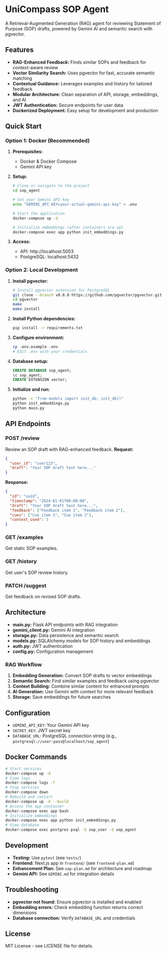 # UniCompass SOP Agent

A Retrieval-Augmented Generation (RAG) agent for reviewing Statement of Purpose (SOP) drafts, powered by Gemini AI and semantic search with pgvector.

## Features
- **RAG-Enhanced Feedback:** Finds similar SOPs and feedback for context-aware review
- **Vector Similarity Search:** Uses pgvector for fast, accurate semantic matching
- **Contextual Guidance:** Leverages examples and history for tailored feedback
- **Modular Architecture:** Clean separation of API, storage, embeddings, and AI
- **JWT Authentication:** Secure endpoints for user data
- **Dockerized Deployment:** Easy setup for development and production

## Quick Start

### Option 1: Docker (Recommended)
1. **Prerequisites:**
   - Docker & Docker Compose
   - Gemini API key

2. **Setup:**
   ```bash
   # Clone or navigate to the project
   cd sop_agent

   # Set your Gemini API key
   echo "GEMINI_API_KEY=your-actual-gemini-api-key" > .env

   # Start the application
   docker-compose up -d

   # Initialize embeddings (after containers are up)
   docker-compose exec app python init_embeddings.py
   ```

3. **Access:**
   - API: http://localhost:5003
   - PostgreSQL: localhost:5432

### Option 2: Local Development
1. **Install pgvector:**
   ```bash
   # Install pgvector extension for PostgreSQL
   git clone --branch v0.8.0 https://github.com/pgvector/pgvector.git
   cd pgvector
   make
   make install
   ```
2. **Install Python dependencies:**
   ```bash
   pip install -r requirements.txt
   ```
3. **Configure environment:**
   ```bash
   cp .env.example .env
   # Edit .env with your credentials
   ```
4. **Database setup:**
   ```sql
   CREATE DATABASE sop_agent;
   \c sop_agent;
   CREATE EXTENSION vector;
   ```
5. **Initialize and run:**
   ```bash
   python -c "from models import init_db; init_db()"
   python init_embeddings.py
   python main.py
   ```

## API Endpoints

### POST /review
Review an SOP draft with RAG-enhanced feedback.
**Request:**
```json
{
  "user_id": "user123",
  "draft": "Your SOP draft text here..."
}
```
**Response:**
```json
{
  "id": "uuid",
  "timestamp": "2024-01-01T00:00:00",
  "draft": "Your SOP draft text here...",
  "feedback": ["Feedback item 1", "Feedback item 2"],
  "cues": ["Cue item 1", "Cue item 2"],
  "context_used": 3
}
```

### GET /examples
Get static SOP examples.

### GET /history
Get user's SOP review history.

### PATCH /suggest
Get feedback on revised SOP drafts.

## Architecture
- **main.py:** Flask API endpoints with RAG integration
- **gemini_client.py:** Gemini AI integration
- **storage.py:** Data persistence and semantic search
- **models.py:** SQLAlchemy models for SOP history and embeddings
- **auth.py:** JWT authentication
- **config.py:** Configuration management

### RAG Workflow
1. **Embedding Generation:** Convert SOP drafts to vector embeddings
2. **Semantic Search:** Find similar examples and feedback using pgvector
3. **Context Building:** Combine similar content for enhanced prompts
4. **AI Generation:** Use Gemini with context for more relevant feedback
5. **Storage:** Save embeddings for future searches

## Configuration
- `GEMINI_API_KEY`: Your Gemini API key
- `SECRET_KEY`: JWT secret key
- `DATABASE_URL`: PostgreSQL connection string (e.g., `postgresql://user:pass@localhost/sop_agent`)

## Docker Commands
```bash
# Start services
docker-compose up -d
# View logs
docker-compose logs -f
# Stop services
docker-compose down
# Rebuild and restart
docker-compose up -d --build
# Access the app container
docker-compose exec app bash
# Initialize embeddings
docker-compose exec app python init_embeddings.py
# View database
docker-compose exec postgres psql -U sop_user -d sop_agent
```

## Development
- **Testing:** Use `pytest` (see `tests/`)
- **Frontend:** Next.js app in `frontend/` (see `frontend-plan.md`)
- **Enhancement Plan:** See `sop-plan.md` for architecture and roadmap
- **Gemini API:** See `GEMINI.md` for integration details

## Troubleshooting
- **pgvector not found:** Ensure pgvector is installed and enabled
- **Embedding errors:** Check embedding function returns correct dimensions
- **Database connection:** Verify `DATABASE_URL` and credentials

## License
MIT License - see LICENSE file for details.
